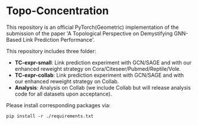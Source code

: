 # Topo-Concentration
This repository is an official PyTorch(Geometric) implementation of the submission of the paper 'A Topological Perspective on Demystifying GNN-Based Link Prediction Performance'.

This repository includes three folder:
- **TC-expr-small**: Link prediction experiment with GCN/SAGE and with our enhanced reweight strategy on Cora/Citeseer/Pubmed/Reptile/Vole.
- **TC-expr-collab**: Link prediction experiment with GCN/SAGE and with our enhanced reweight strategy on Collab.
- **Analysis**: Analysis on Collab (we include Collab but will release analysis code for all datasets upon acceptance).

Please install corresponding packages via:
```linux
pip install -r ./requirements.txt
```
